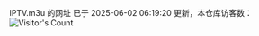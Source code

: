 IPTV.m3u 的网址 已于 2025-06-02 06:19:20 更新，本仓库访客数：![Visitor's Count](https://profile-counter.glitch.me/hero1898_tv/count.svg)
